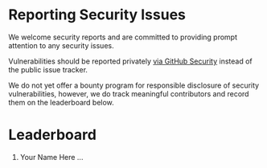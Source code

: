 # Reporting Security Issues

We welcome security reports and are committed to providing prompt attention to any security issues.

Vulnerabilities should be reported privately [via GitHub Security](https://github.com/commonwarexyz/monorepo/security) instead of the public issue tracker.

We do not yet offer a bounty program for responsible disclosure of security vulnerabilities, however, we do track meaningful contributors and record them on the leaderboard below.

# Leaderboard

1. Your Name Here
...